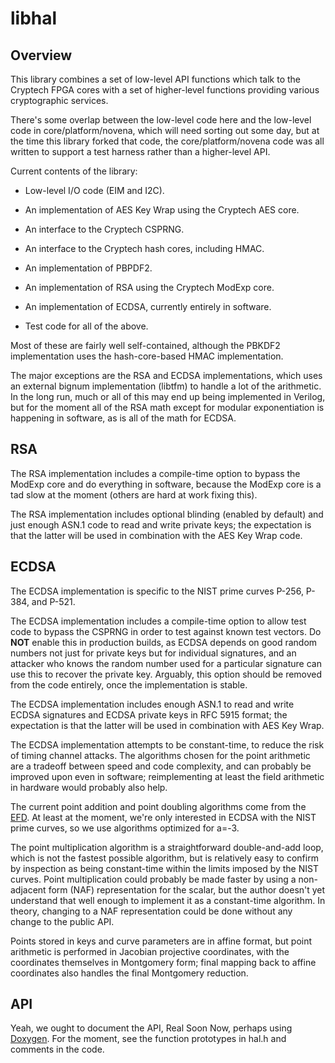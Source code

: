 libhal
======

## Overview ##

This library combines a set of low-level API functions which talk to
the Cryptech FPGA cores with a set of higher-level functions providing
various cryptographic services.

There's some overlap between the low-level code here and the low-level
code in core/platform/novena, which will need sorting out some day,
but at the time this library forked that code, the
core/platform/novena code was all written to support a test harness
rather than a higher-level API.

Current contents of the library:

* Low-level I/O code (EIM and I2C).

* An implementation of AES Key Wrap using the Cryptech AES core.

* An interface to the Cryptech CSPRNG.

* An interface to the Cryptech hash cores, including HMAC.

* An implementation of PBPDF2.

* An implementation of RSA using the Cryptech ModExp core.

* An implementation of ECDSA, currently entirely in software.

* Test code for all of the above.

Most of these are fairly well self-contained, although the PBKDF2
implementation uses the hash-core-based HMAC implementation.

The major exceptions are the RSA and ECDSA implementations, which uses
an external bignum implementation (libtfm) to handle a lot of the
arithmetic.  In the long run, much or all of this may end up being
implemented in Verilog, but for the moment all of the RSA math except
for modular exponentiation is happening in software, as is all of the
math for ECDSA.

## RSA ##

The RSA implementation includes a compile-time option to bypass the
ModExp core and do everything in software, because the ModExp core is
a tad slow at the moment (others are hard at work fixing this).

The RSA implementation includes optional blinding (enabled by default)
and just enough ASN.1 code to read and write private keys; the
expectation is that the latter will be used in combination with the
AES Key Wrap code.

## ECDSA ##

The ECDSA implementation is specific to the NIST prime curves P-256,
P-384, and P-521.

The ECDSA implementation includes a compile-time option to allow test
code to bypass the CSPRNG in order to test against known test vectors.
Do **NOT** enable this in production builds, as ECDSA depends on good
random numbers not just for private keys but for individual
signatures, and an attacker who knows the random number used for a
particular signature can use this to recover the private key.
Arguably, this option should be removed from the code entirely, once
the implementation is stable.

The ECDSA implementation includes enough ASN.1 to read and write ECDSA
signatures and ECDSA private keys in RFC 5915 format; the expectation
is that the latter will be used in combination with AES Key Wrap.

The ECDSA implementation attempts to be constant-time, to reduce the
risk of timing channel attacks.  The algorithms chosen for the point
arithmetic are a tradeoff between speed and code complexity, and can
probably be improved upon even in software; reimplementing at least
the field arithmetic in hardware would probably also help.

The current point addition and point doubling algorithms come from the
[EFD][].  At least at the moment, we're only interested in ECDSA with
the NIST prime curves, so we use algorithms optimized for a=-3.

The point multiplication algorithm is a straightforward double-and-add
loop, which is not the fastest possible algorithm, but is relatively
easy to confirm by inspection as being constant-time within the limits
imposed by the NIST curves.  Point multiplication could probably be
made faster by using a non-adjacent form (NAF) representation for the
scalar, but the author doesn't yet understand that well enough to
implement it as a constant-time algorithm.  In theory, changing to a
NAF representation could be done without any change to the public API.

Points stored in keys and curve parameters are in affine format, but
point arithmetic is performed in Jacobian projective coordinates, with
the coordinates themselves in Montgomery form; final mapping back to
affine coordinates also handles the final Montgomery reduction.

## API ##

Yeah, we ought to document the API, Real Soon Now, perhaps using
[Doxygen][].  For the moment, see the function prototypes in hal.h and
comments in the code.

[EFD]:		http://www.hyperelliptic.org/EFD/g1p/auto-shortw-jacobian-3.html
[Doxygen]:	http://www.doxygen.org/
